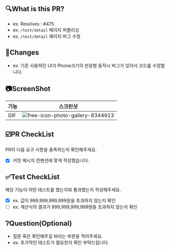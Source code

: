 <!---- 변경 사항 및 관련 이슈에 대해 간단하게 작성해주세요. 어떻게보다 무엇을 왜 수정했는지 설명해주세요. -->

## 🔍What is this PR?

<!---- Resolves: #(Issue Number) -->

- ex. Resolves : #475
- ex. `/test/detail` 페이지 퍼블리싱
- ex. `/test/detail` 페이지 버그 수정

## 📝Changes

- ex. 기존 사용하던 UI가 Phone크기의 반응형 동작시 버그가 있어서 코드를 수정합니다.

## 📷ScreenShot

| 기능 | 스크린샷                                                                                                                           |
| ---- | ---------------------------------------------------------------------------------------------------------------------------------- |
| GIF  | ![free-icon-photo-gallery-8344913](https://github.com/dlwnghd/CI_CD_Practice/assets/61799492/73b3aa62-42a0-44bc-b133-ad696e657e92) |

## ☑️PR CheckList

PR이 다음 요구 사항을 충족하는지 확인해주세요.

- [x] 커밋 메시지 컨벤션에 맞게 작성했습니다.

## ✅Test CheckList

해당 기능이 어떤 테스트를 했는지와 통과했는지 작성해주세요.

- [x] ex. 값이 999,999,999,999원을 초과하지 않는지 확인
- [ ] ex. 계산식의 결과가 999,999,999,999원을 초과하지 않는지 확인

## ❔Question(Optional)

- 질문 혹은 확인해주길 바라는 부분을 적어주세요.
- ex. 추가적인 테스트가 필요한지 확인 부탁드립니다.
